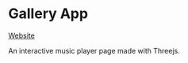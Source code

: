 # Gallery App


[Website](https://playtunes100.github.io/gallery)

An interactive music player page made with Threejs.

